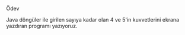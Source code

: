 Ödev


Java döngüler ile girilen sayıya kadar olan 4 ve 5'in kuvvetlerini ekrana yazdıran programı yazıyoruz.

